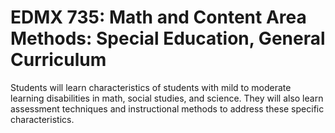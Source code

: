 # EDMX 735: Math and Content Area Methods: Special Education, General Curriculum

Students will learn characteristics of students with mild to moderate learning disabilities in math, social studies, and science. They will also learn assessment techniques and instructional methods to address these specific characteristics.
